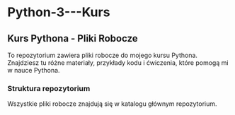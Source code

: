 # Python-3---Kurs

## Kurs Pythona - Pliki Robocze

To repozytorium zawiera pliki robocze do mojego kursu Pythona. Znajdziesz tu różne materiały, przykłady kodu i ćwiczenia, które pomogą mi w nauce Pythona.

### Struktura repozytorium

Wszystkie pliki robocze znajdują się w katalogu głównym repozytorium.